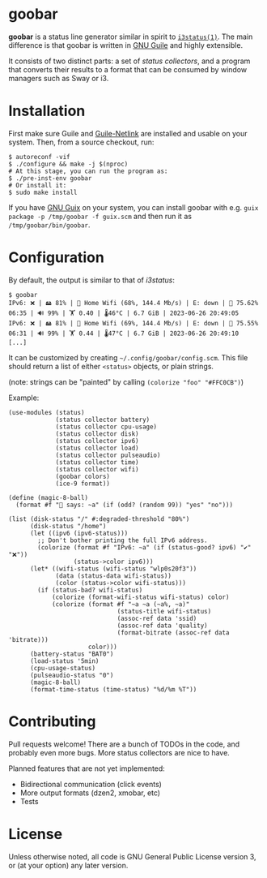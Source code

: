 goobar
======

**goobar** is a status line generator similar in spirit to
[`i3status(1)`](https://i3wm.org/docs/i3status.html).  The main difference is
that goobar is written in [GNU Guile](https://www.gnu.org/software/guile/) and
highly extensible.

It consists of two distinct parts: a set of *status collectors*, and a program
that converts their results to a format that can be consumed by window managers
such as Sway or i3.

# Installation

First make sure Guile and [Guile-Netlink](https://git.lepiller.eu/guile-netlink/)
are installed and usable on your system.  Then, from a source checkout, run:

```
$ autoreconf -vif
$ ./configure && make -j $(nproc)
# At this stage, you can run the program as:
$ ./pre-inst-env goobar
# Or install it:
$ sudo make install
```

If you have [GNU Guix](https://guix.gnu.org/) on your system, you can install
goobar with e.g. `guix package -p /tmp/goobar -f guix.scm` and then run it as
`/tmp/goobar/bin/goobar`.

# Configuration

By default, the output is similar to that of *i3status*:

```
$ goobar
IPv6: ❌ | 🖴 81% | 📶 Home Wifi (68%, 144.4 Mb/s) | E: down | 🔋 75.62% 06:35 | 🔊 99% | 🏋️ 0.40 | 🌡️46°C | 6.7 GiB | 2023-06-26 20:49:05
IPv6: ❌ | 🖴 81% | 📶 Home Wifi (69%, 144.4 Mb/s) | E: down | 🔋 75.55% 06:31 | 🔊 99% | 🏋️ 0.44 | 🌡️47°C | 6.7 GiB | 2023-06-26 20:49:10
[...]
```

It can be customized by creating `~/.config/goobar/config.scm`.  This file
should return a list of either `<status>` objects, or plain strings.

(note: strings can be "painted" by calling `(colorize "foo" "#FFC0CB")`)

Example:

```
(use-modules (status)
             (status collector battery)
             (status collector cpu-usage)
             (status collector disk)
             (status collector ipv6)
             (status collector load)
             (status collector pulseaudio)
             (status collector time)
             (status collector wifi)
             (goobar colors)
             (ice-9 format))

(define (magic-8-ball)
  (format #f "🎱 says: ~a" (if (odd? (random 99)) "yes" "no")))

(list (disk-status "/" #:degraded-threshold "80%")
      (disk-status "/home")
      (let ((ipv6 (ipv6-status)))
        ;; Don't bother printing the full IPv6 address.
        (colorize (format #f "IPv6: ~a" (if (status-good? ipv6) "✔" "❌"))
                  (status->color ipv6)))
      (let* ((wifi-status (wifi-status "wlp0s20f3"))
             (data (status-data wifi-status))
             (color (status->color wifi-status)))
        (if (status-bad? wifi-status)
            (colorize (format-wifi-status wifi-status) color)
            (colorize (format #f "~a ~a (~a%, ~a)"
                              (status-title wifi-status)
                              (assoc-ref data 'ssid)
                              (assoc-ref data 'quality)
                              (format-bitrate (assoc-ref data 'bitrate)))
                      color)))
      (battery-status "BAT0")
      (load-status '5min)
      (cpu-usage-status)
      (pulseaudio-status "0")
      (magic-8-ball)
      (format-time-status (time-status) "%d/%m %T"))
```

# Contributing

Pull requests welcome!  There are a bunch of TODOs in the code, and probably
even more bugs.  More status collectors are nice to have.

Planned features that are not yet implemented:

* Bidirectional communication (click events)
* More output formats (dzen2, xmobar, etc)
* Tests

# License

Unless otherwise noted, all code is GNU General Public License version 3,
or (at your option) any later version.
